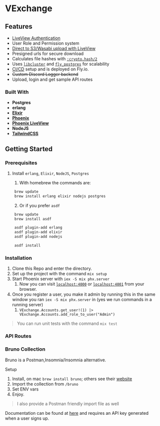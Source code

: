 # VExchange

## Features

- [LiveView Authentication](https://fly.io/phoenix-files/phx-gen-auth/)
- User Role and Permission system
- [Direct to S3/Wasabi upload with LiveView](https://hexdocs.pm/phoenix_live_view/uploads-external.html#direct-to-s3-compatible)
- Presigned urls for secure download
- Calculates file hashes with [`:crypto.hash/2`](https://www.erlang.org/doc/man/crypto.html#hash-2)
- Uses [`libcluster`](https://fly.io/docs/elixir/the-basics/clustering/#adding-libcluster) and [`fly_postgres`](https://hexdocs.pm/fly_postgres/readme.html) for scalability
- [CI/CD](https://fly.io/docs/elixir/advanced-guides/github-actions-elixir-ci-cd/) setup and is deployed on Fly.io.
- ~~Custom Discord Logger backend~~
- Upload, login and get sample API routes

### Built With

- **Postgres**
- **erlang**
- [**Elixir**](https://hexdocs.pm/elixir/Kernel.html)
- [**Phoenix**](https://hexdocs.pm/phoenix/Phoenix.html)
- [**Phoenix LiveView**](https://hexdocs.pm/phoenix_live_view/Phoenix.LiveView.html)
- **NodeJS**
- [**TailwindCSS**](https://tailwindcss.com/docs/installation)

## Getting Started

### Prerequisites

1. Install `erlang`, `Elixir`, `NodeJS`, `Postgres`

   1. With homebrew the commands are:

   ```zsh
    brew update
    brew install erlang elixir nodejs postgres
   ```

   2. Or if you prefer `asdf`

   ```zsh
    brew update
    brew install asdf

    asdf plugin-add erlang
    asdf plugin-add elixir
    asdf plugin-add nodejs

    asdf install
   ```

### Installation

1.  Clone this Repo and enter the directory.
2.  Set up the project with the command `mix setup`
3.  Start Phoenix server with `iex -S mix phx.server`
    1. Now you can visit [`localhost:4000`](http://localhost:4000) or [`localhost:4001`](https://localhost:4001) from your browser.
4.  Once you register a user, you make it admin by running this in the same window you ran `iex -S mix phx.server` in (yes we run commands in a running server)
    1.  `VExchange.Accounts.get_user!(1) |> VExchange.Accounts.add_role_to_user("Admin")`

> You can run unit tests with the command `mix test`

### API Routes

### Bruno Collection

Bruno is a Postman,Insomnia/Insomnia alternative.

Setup

1. Install, on mac `brew install bruno`; others see their [website](https://www.usebruno.com/)
2. Import the collection from `/bruno`
3. Set ENV vars
4. Enjoy.

> I also provide a Postman friendly import file as well

Documentation can be found at [here](https://docs.virus.exchange) and requires an API key generated when a user signs up.

